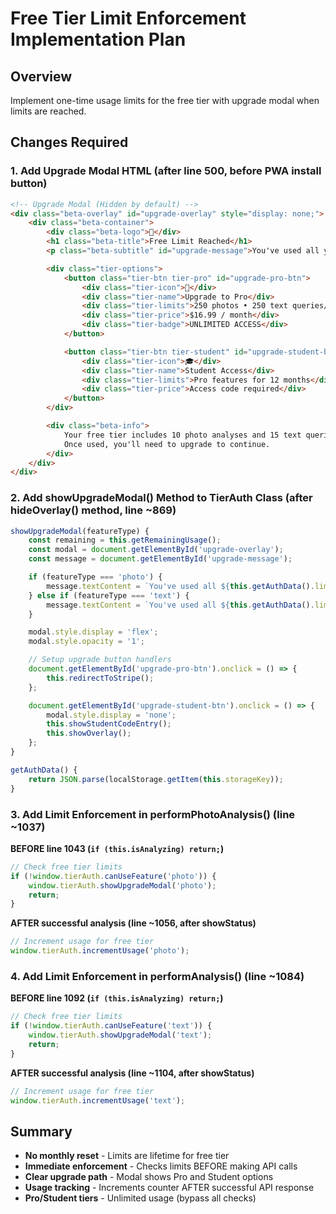 # Free Tier Limit Enforcement Implementation Plan

## Overview
Implement one-time usage limits for the free tier with upgrade modal when limits are reached.

## Changes Required

### 1. Add Upgrade Modal HTML (after line 500, before PWA install button)
```html
<!-- Upgrade Modal (Hidden by default) -->
<div class="beta-overlay" id="upgrade-overlay" style="display: none;">
    <div class="beta-container">
        <div class="beta-logo">🚀</div>
        <h1 class="beta-title">Free Limit Reached</h1>
        <p class="beta-subtitle" id="upgrade-message">You've used all your free queries!</p>

        <div class="tier-options">
            <button class="tier-btn tier-pro" id="upgrade-pro-btn">
                <div class="tier-icon">🚀</div>
                <div class="tier-name">Upgrade to Pro</div>
                <div class="tier-limits">250 photos • 250 text queries/month</div>
                <div class="tier-price">$16.99 / month</div>
                <div class="tier-badge">UNLIMITED ACCESS</div>
            </button>

            <button class="tier-btn tier-student" id="upgrade-student-btn">
                <div class="tier-icon">🎓</div>
                <div class="tier-name">Student Access</div>
                <div class="tier-limits">Pro features for 12 months</div>
                <div class="tier-price">Access code required</div>
            </button>
        </div>

        <div class="beta-info">
            Your free tier includes 10 photo analyses and 15 text queries.
            Once used, you'll need to upgrade to continue.
        </div>
    </div>
</div>
```

### 2. Add showUpgradeModal() Method to TierAuth Class (after hideOverlay() method, line ~869)
```javascript
showUpgradeModal(featureType) {
    const remaining = this.getRemainingUsage();
    const modal = document.getElementById('upgrade-overlay');
    const message = document.getElementById('upgrade-message');

    if (featureType === 'photo') {
        message.textContent = `You've used all ${this.getAuthData().limits.photoAnalysis} free photo analyses!`;
    } else if (featureType === 'text') {
        message.textContent = `You've used all ${this.getAuthData().limits.textQueries} free text queries!`;
    }

    modal.style.display = 'flex';
    modal.style.opacity = '1';

    // Setup upgrade button handlers
    document.getElementById('upgrade-pro-btn').onclick = () => {
        this.redirectToStripe();
    };

    document.getElementById('upgrade-student-btn').onclick = () => {
        modal.style.display = 'none';
        this.showStudentCodeEntry();
        this.showOverlay();
    };
}

getAuthData() {
    return JSON.parse(localStorage.getItem(this.storageKey));
}
```

### 3. Add Limit Enforcement in performPhotoAnalysis() (line ~1037)
**BEFORE line 1043 (`if (this.isAnalyzing) return;`)**
```javascript
// Check free tier limits
if (!window.tierAuth.canUseFeature('photo')) {
    window.tierAuth.showUpgradeModal('photo');
    return;
}
```

**AFTER successful analysis (line ~1056, after showStatus)**
```javascript
// Increment usage for free tier
window.tierAuth.incrementUsage('photo');
```

### 4. Add Limit Enforcement in performAnalysis() (line ~1084)
**BEFORE line 1092 (`if (this.isAnalyzing) return;`)**
```javascript
// Check free tier limits
if (!window.tierAuth.canUseFeature('text')) {
    window.tierAuth.showUpgradeModal('text');
    return;
}
```

**AFTER successful analysis (line ~1104, after showStatus)**
```javascript
// Increment usage for free tier
window.tierAuth.incrementUsage('text');
```

## Summary
- **No monthly reset** - Limits are lifetime for free tier
- **Immediate enforcement** - Checks limits BEFORE making API calls
- **Clear upgrade path** - Modal shows Pro and Student options
- **Usage tracking** - Increments counter AFTER successful API response
- **Pro/Student tiers** - Unlimited usage (bypass all checks)
